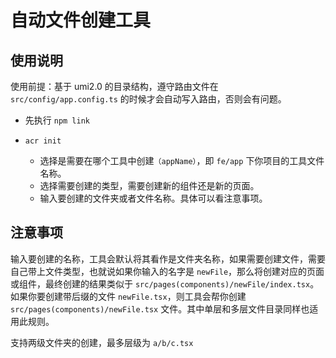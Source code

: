 # 自动文件创建工具

## 使用说明

使用前提：基于 umi2.0 的目录结构，遵守路由文件在 `src/config/app.config.ts` 的时候才会自动写入路由，否则会有问题。

- 先执行 `npm link`

- `acr init`

  - 选择是需要在哪个工具中创建`（appName）`，即 `fe/app` 下你项目的工具文件名称。
  - 选择需要创建的类型，需要创建新的组件还是新的页面。
  - 输入要创建的文件夹或者文件名称。具体可以看注意事项。

## 注意事项

输入要创建的名称，工具会默认将其看作是文件夹名称，如果需要创建文件，需要自己带上文件类型，也就说如果你输入的名字是 `newFile`，那么将创建对应的页面或组件，最终创建的结果类似于 `src/pages(components)/newFile/index.tsx`。如果你要创建带后缀的文件 `newFile.tsx`，则工具会帮你创建 `src/pages(components)/newFile.tsx` 文件。其中单层和多层文件目录同样也适用此规则。

支持两级文件夹的创建，最多层级为 `a/b/c.tsx`
